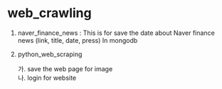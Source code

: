 # web_crawling

1. naver_finance_news : This is for save the date about Naver finance news (link, title, date, press) In mongodb

2. python_web_scraping

    가. save the web page for image <br/>
    나. login for website <br/>
